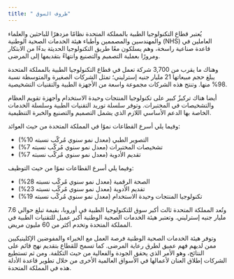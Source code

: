 ```yaml
---
title: " ظروف السوق"
---
```

يُعتبر قطاع التكنولوجيا الطبية بالمملكة المتحدة نظامًا مزدهرًا للباحثين والعلماء والمهندسين والمصممين وأطباء هيئة الخدمات الصحية الوطنية (NHS) العاملين في قاعدة صناعية راسخة، وهم يسلكون معًا طريق التكنولوجيا الحديثة بدءًا من الابتكار ومرورًا بعملية التصميم والتصنيع وانتهاءً بتقديمها إلى المرضى.

وهناك ما يقرب من 3,700 شركة تعمل في قطاع التكنولوجيا الطبية بالمملكة المتحدة يبلغ حجم مبيعاتها 21 مليار جنيه إسترليني؛ تمثل الشركات الصغيرة والمتوسطة نسبة 98% منها. وتنتج هذه الشركات مجموعة واسعة من الأجهزة الطبية والتقنيات التشخيصية.

أيضا هناك تركيزٌ كبير على تكنولوجيا المنتجات وحيدة الاستخدام وأجهزة تقويم العظام والتشخيصات في المختبرات. وتوفر سلسلة توريد التقنيات الطبية وسلسلة الخدمات الخاصة بها الدعم الأساسي اللازم الذي يشمل التصميم والتصنيع والخبرة التنظيمية.

وفيما يلي أسرع القطاعات نموًا في المملكة المتحدة من حيث العوائد:

- التصوير الطبي (معدل نمو سنوي مُركّب نسبته 10%)
- تشخيصات المختبرات (معدل نمو سنوي مُركّب نسبته 7%)
- تقديم الأدوية (معدل نمو سنوي مُركّب نسبته 7%)

وفيما يلي أسرع القطاعات نموًا من حيث التوظيف: 

- الصحة الرقمية (معدل نمو سنوي مُركّب نسبته 28%)
- تقديم الأدوية (معدل نمو سنوي مُركّب نسبته 23%)
- تكنولوجيا المنتجات وحيدة الاستخدام (معدل نمو سنوي مُركّب نسبته 19%)

وتُعد المملكة المتحدة ثالث أكبر سوق للتكنولوجيا الطبية في أوروبا، بقيمة تبلغ حوالي 7.6 مليار جنيه إسترليني.
وتعتبر هيئة الخدمات الصحية الوطنية أكبر عميل للتقنيات الطبية في المملكة المتحدة وتخدم أكثر من 60 مليون مريض.

وتوفر هيئة الخدمات الصحية الوطنية فرصة العمل مع الخبراء والمفوضين الإكلينيكيين ممن لديهم فهم عميق لطرق رعاية المرضى. كما تسمح للقطاع بتقديم نهج قائم على النتائج، وهو الأمر الذي يحقق الجودة والفعالية من حيث التكلفة. ومن ثم تستطيع الشركات إطلاق العنان لأعمالها في الأسواق العالمية الأخرى من خلال تطوير قاعدة الأدلة هذه في المملكة المتحدة.
